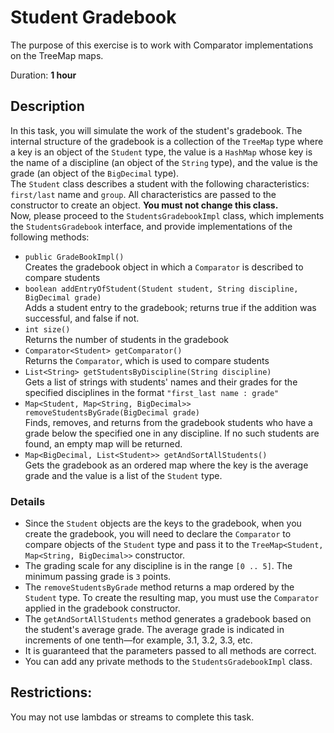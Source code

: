 # Student Gradebook

The purpose of this exercise is to work with Comparator implementations on the TreeMap maps.  

Duration: **1 hour**


## Description

In this task, you will simulate the work of the student's gradebook. The internal structure of the gradebook is a collection of the `TreeMap` type where a key is an object of the `Student` type, the value is a `HashMap` whose key is the name of a discipline (an object of the `String` type), and the value is the grade (an object of the `BigDecimal` type).  
The `Student` class describes a student with the following characteristics: `first/last` name and `group`. All characteristics are passed to the constructor to create an object. 
**You must not change this class.**   
Now, please proceed to the `StudentsGradebookImpl` class, which implements the `StudentsGradebook` interface, and provide implementations of the following methods:
* `public GradeBookImpl()`  
   Creates the gradebook object in which a `Comparator` is described to compare students
* `boolean addEntryOfStudent(Student student, String discipline, BigDecimal grade)`  
   Adds a student entry to the gradebook; returns true if the addition was successful, and false if not.
* `int size()`  
   Returns the number of students in the gradebook
* `Comparator<Student> getComparator()`  
   Returns the `Comparator`, which is used to compare students
* `List<String> getStudentsByDiscipline(String discipline)`  
   Gets a list of strings with students' names and their grades for the specified disciplines in the format `"first_last name : grade"`
* `Map<Student, Map<String, BigDecimal>> removeStudentsByGrade(BigDecimal grade)`  
   Finds, removes, and returns from the gradebook students who have a grade below the specified one in any discipline. If no such students are found, an empty map will be returned.
* `Map<BigDecimal, List<Student>> getAndSortAllStudents()`  
   Gets the gradebook as an ordered map where the key is the average grade and the value is a list of the `Student` type.

### Details

* Since the `Student` objects are the keys to the gradebook, when you create the gradebook, you will need to declare the `Comparator` to compare objects of the `Student` type and pass it to the `TreeMap<Student, Map<String, BigDecimal>>` constructor.  
* The grading scale for any discipline is in the range `[0 .. 5]`.  The minimum passing grade is `3` points.  
* The `removeStudentsByGrade` method returns a map ordered by the `Student` type. To create the resulting map, you must use the `Comparator` applied in the gradebook constructor.  
* The `getAndSortAllStudents` method generates a gradebook based on the student's average grade. The average grade is indicated in increments of one tenth—for example, 3.1, 3.2, 3.3, etc.  
* It is guaranteed that the parameters passed to all methods are correct.  
* You can add any private methods to the `StudentsGradebookImpl` class.  
  

## Restrictions: 

You may not use lambdas or streams to complete this task.  
